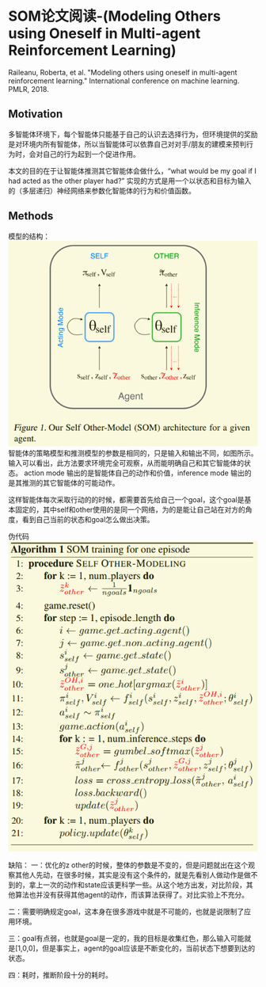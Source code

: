 # SOM论文阅读-(Modeling Others using Oneself in Multi-agent Reinforcement Learning)
Raileanu, Roberta, et al. "Modeling others using oneself in multi-agent reinforcement learning." International conference on machine learning. PMLR, 2018.

## Motivation
多智能体环境下，每个智能体只能基于自己的认识去选择行为，但环境提供的奖励是对环境内所有智能体，所以当智能体可以依靠自己对对手/朋友的建模来预判行为时，会对自己的行为起到一个促进作用。

本文的目的在于让智能体推测其它智能体会做什么，“what would be my goal if I had acted as the other player had?” 实现的方式是用一个以状态和目标为输入的（多层递归）神经网络来参数化智能体的行为和价值函数。


## Methods
模型的结构：
![](./assets/SOM-1.png)
智能体的策略模型和推测模型的参数是相同的，只是输入和输出不同，如图所示。
输入可以看出，此方法要求环境完全可观察，从而能明确自己和其它智能体的状态。
action mode 输出的是智能体自己的动作和价值，inference mode 输出的是其推测的其它智能体的可能动作。

这样智能体每次采取行动的的时候，都需要首先给自己一个goal，这个goal是基本固定的，其中self和other使用的是同一个网络，为的是能让自己站在对方的角度，看到自己当前的状态和goal怎么做出决策。


伪代码
![](./assets/SOM-2.png)



缺陷：
一：优化的z other的时候，整体的参数是不变的，但是问题就出在这个观察其他人先动，在很多时候，其实是没有这个条件的，就是先看别人做动作是做不到的，拿上一次的动作和state应该更科学一些。从这个地方出发，对比阶段，其他算法也并没有获得其他agent的动作，而该算法获得了。对比实验上不充分。

二：需要明确规定goal，这本身在很多游戏中就是不可能的，也就是说限制了应用环境。

三：goal有点弱，也就是goal是一定的，我的目标是收集红色，那么输入可能就是[1,0,0]，但是事实上，agent的goal应该是不断变化的，当前状态下想要到达的状态。

四：耗时，推断阶段十分的耗时。

